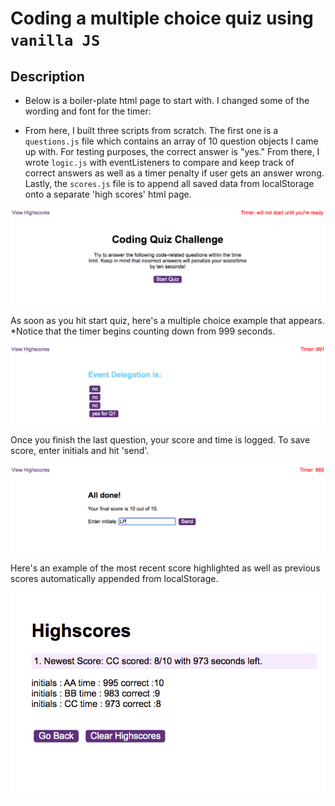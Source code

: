 # Coding a multiple choice quiz using `vanilla JS`

## Description
* Below is a boiler-plate html page to start with. I changed some of the wording and font for the timer:

* From here, I built three scripts from scratch. The first one is a `questions.js` file which contains an array of 10 question objects I came up with. For testing purposes, the correct answer is "yes." From there, I wrote `logic.js` with eventListeners to compare and keep track of correct answers as well as a timer penalty if user gets an answer wrong. Lastly, the `scores.js` file is to append all saved data from localStorage onto a separate 'high scores' html page.

![Coding Quiz](img/boilerPlate.png)

As soon as you hit start quiz, here's a multiple choice example that appears. *Notice that the timer begins counting down from 999 seconds. 

![multiple choice](img/multipleChoice.png)

Once you finish the last question, your score and time is logged. To save score, enter initials and hit 'send'.

![initials](img/initials.png)

Here's an example of the most recent score highlighted as well as previous scores automatically appended from localStorage.

![High Scores](img/highscore.png)




